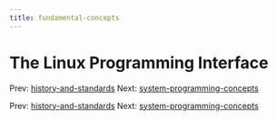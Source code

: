 ```yaml
---
title: fundamental-concepts
---
```




# The Linux Programming Interface

Prev:
[history-and-standards](history-and-standards.md)
Next:
[system-programming-concepts](system-programming-concepts.md)

Prev:
[history-and-standards](history-and-standards.md)
Next:
[system-programming-concepts](system-programming-concepts.md)

